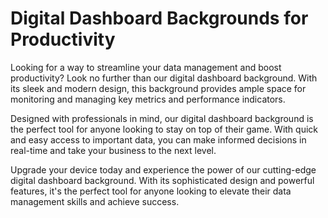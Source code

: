 <!--font:Poppins-->

# Digital Dashboard Backgrounds for Productivity

Looking for a way to streamline your data management and boost productivity? Look no further than our digital dashboard background. With its sleek and modern design, this background provides ample space for monitoring and managing key metrics and performance indicators.

Designed with professionals in mind, our digital dashboard background is the perfect tool for anyone looking to stay on top of their game. With quick and easy access to important data, you can make informed decisions in real-time and take your business to the next level.

Upgrade your device today and experience the power of our cutting-edge digital dashboard background. With its sophisticated design and powerful features, it's the perfect tool for anyone looking to elevate their data management skills and achieve success.

<!--

Write me markdown content of website with wallpaper:

"A wallpaper with a simple graphic of a digital dashboard or control panel, with space for monitoring and managing data."

The header of the page should not be copy of the text but rather a real content of the website which is using this wallpaper.


---


# Data Management Dashboard Wallpaper

Decorate your desktop or phone screen with our sleek and modern wallpaper featuring a simple graphic of a digital dashboard or control panel. The design provides ample space for monitoring and managing data, making it perfect for professionals in the tech and business industries.

Whether you're looking to add some style to your personal device or want to create a professional aesthetic for your work computer, this wallpaper is sure to impress. Download it now and take control of your data management in style!


---


Heading should not include word "wallpaper". The website should not be about the wallpaper itself, wallpaper is just a related background, rewrite whole content.


---


# Digital Dashboard Wallpaper for Efficient Data Management

Upgrade your desktop or mobile device with our cutting-edge digital dashboard wallpaper, designed to help you manage and monitor data with ease. Our sleek and modern design features a simple graphic of a digital control panel, providing ample space for tracking key metrics and performance indicators.

Perfect for professionals in the tech and business industries, this wallpaper will add a touch of sophistication to your device while also boosting productivity. With quick and easy access to important data, you can stay on top of your game and make informed decisions in real-time.

Download our digital dashboard wallpaper now and take your data management to the next level!


---


Heading should not include word "wallpaper". The website should not be about the wallpaper itself, wallpaper is just a related background, rewrite whole content.


---


# Elevate Your Data Management with a Digital Dashboard Background

Transform your desktop or mobile device into a powerful data management tool with our digital dashboard background. Featuring a sleek and modern design, our background provides ample space for monitoring and managing key metrics and performance indicators.

Designed with professionals in mind, our digital dashboard background is perfect for anyone looking to boost productivity and stay on top of their game. With quick and easy access to important data, you can make informed decisions in real-time and stay ahead of the competition.

Upgrade your device today and take advantage of our cutting-edge digital dashboard background. With its sophisticated design and powerful features, it's the perfect tool for anyone looking to elevate their data management skills.


---


Heading is too long, rewrite whole content.


---


# Boost Your Productivity with a Digital Dashboard Background

Looking for a way to streamline your data management and boost productivity? Look no further than our digital dashboard background. With its sleek and modern design, this background provides ample space for monitoring and managing key metrics and performance indicators.

Designed with professionals in mind, our digital dashboard background is the perfect tool for anyone looking to stay on top of their game. With quick and easy access to important data, you can make informed decisions in real-time and take your business to the next level.

Upgrade your device today and experience the power of our cutting-edge digital dashboard background. With its sophisticated design and powerful features, it's the perfect tool for anyone looking to elevate their data management skills and achieve success.


---


Write me a Google font which is best fitting for the website.

Pick from the list:
- Barlow Condensed
- Orbitron
- Playfair Display
- Inter
- IBM Plex Sans
- Lobster
- Futura
- Open Sans
- Alegreya
- Exo 2
- Poppins
- Montserrat
- Roboto
- Dancing Script
- Raleway
- Lato
- Great Vibes


Write just the font name nothing else.


---


Poppins

-->

